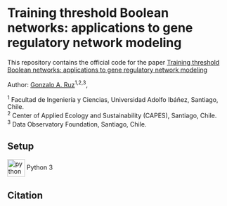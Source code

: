 # Training threshold Boolean networks: applications to gene regulatory network modeling

This repository contains the official code for the paper [Training threshold Boolean networks: applications to gene regulatory network modeling]()

Author: 
[Gonzalo A. Ruz](https://scholar.google.cl/citations?user=jkovdhYAAAAJ&hl=en)<sup>1,2,3</sup>, &nbsp;

<sup>1</sup> Facultad de Ingeniería y Ciencias, Universidad Adolfo Ibáñez, Santiago, Chile. <br>
<sup>2</sup> Center of Applied Ecology and Sustainability (CAPES), Santiago, Chile. <br>
<sup>3</sup> Data Observatory Foundation, Santiago, Chile. <br>

## Setup

<div>
    <a href="https://www.python.org" target="_blank" rel="noreferrer"> <img style="vertical-align:middle"  src="https://www.python.org/static/img/python-logo.png" alt="python" width="40" height="40"/></a> 
    <span> Python 3 </span> 
</div>

## Citation

<!---



## Usage


## Citation
If you find this code or paper useful, please use the following reference:
```
@article{
    
}
```

-->
